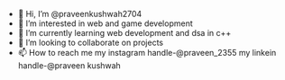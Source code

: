 - 👋 Hi, I’m @praveenkushwah2704
- 👀 I’m interested in web and game development
- 🌱 I’m currently learning web development and dsa in c++
- 💞️ I’m looking to collaborate on projects 
- 📫 How to reach me my instagram handle-@praveen_2355 my linkein handle-@praveen kushwah


<!---
praveenkushwah2704/praveenkushwah2704 is a ✨ special ✨ repository because its `README.md` (this file) appears on your GitHub profile.
You can click the Preview link to take a look at your changes.
--->
